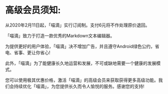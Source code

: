 # 高级会员须知:
从2020年2月11日起，「喵滴」实行订阅制。支付6元将不作处理原价退回。

「喵滴」致力于打造一款优秀的Markdown文本编辑器。

为提供更好的用户体验，「喵滴」决不增加广告，并且遵守Android绿色公约，省电、省事、更让你省心!

此外，「喵滴」为了能健康长久地运营和发展，不可或缺地需要一个健康的发展模式。

您可以使用极其优惠价格，激活「喵滴」的高级会员来获取获得更多高级功能。我们会持续优化「喵滴」，为您提供长久而令人愉悦的服务。感谢您的支持!
